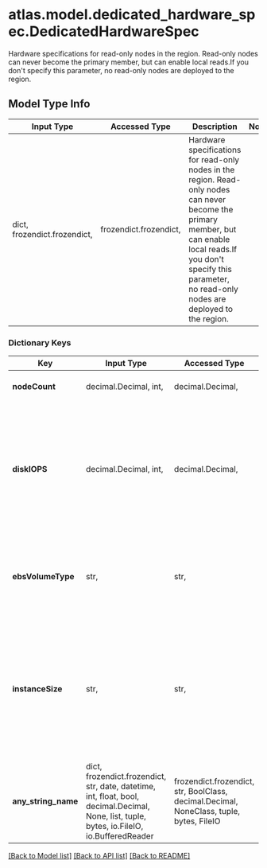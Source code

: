 # atlas.model.dedicated_hardware_spec.DedicatedHardwareSpec

Hardware specifications for read-only nodes in the region. Read-only nodes can never become the primary member, but can enable local reads.If you don't specify this parameter, no read-only nodes are deployed to the region.

## Model Type Info
Input Type | Accessed Type | Description | Notes
------------ | ------------- | ------------- | -------------
dict, frozendict.frozendict,  | frozendict.frozendict,  | Hardware specifications for read-only nodes in the region. Read-only nodes can never become the primary member, but can enable local reads.If you don&#x27;t specify this parameter, no read-only nodes are deployed to the region. | 

### Dictionary Keys
Key | Input Type | Accessed Type | Description | Notes
------------ | ------------- | ------------- | ------------- | -------------
**nodeCount** | decimal.Decimal, int,  | decimal.Decimal,  | Number of read-only nodes for MongoDB Cloud to deploy to the region. Read-only nodes can never become the primary, but can enable local reads. | [optional] value must be a 32 bit integer
**diskIOPS** | decimal.Decimal, int,  | decimal.Decimal,  | Target throughput desired for storage attached to your AWS-provisioned cluster. Change this parameter only if you:  - set &#x60;\&quot;replicationSpecs[n].regionConfigs[m].providerName\&quot; : \&quot;AWS\&quot;&#x60;. - set &#x60;\&quot;replicationSpecs[n].regionConfigs[m].electableSpecs.instanceSize\&quot; : \&quot;M30\&quot;&#x60; or greater not including &#x60;Mxx_NVME&#x60; tiers.  The maximum input/output operations per second (IOPS) depend on the selected **.instanceSize** and **.diskSizeGB**. This parameter defaults to the cluster tier&#x27;s standard IOPS value. Changing this value impacts cluster cost. MongoDB Cloud enforces minimum ratios of storage capacity to system memory for given cluster tiers. This keeps cluster performance consistent with large datasets.  - Instance sizes &#x60;M10&#x60; to &#x60;M40&#x60; have a ratio of disk capacity to system memory of 60:1. - Instance sizes greater than &#x60;M40&#x60; have a ratio of 120:1. | [optional] value must be a 32 bit integer
**ebsVolumeType** | str,  | str,  | Type of storage you want to attach to your AWS-provisioned cluster.  - &#x60;STANDARD&#x60; volume types can&#x27;t exceed the default input/output operations per second (IOPS) rate for the selected volume size.   - &#x60;PROVISIONED&#x60; volume types must fall within the allowable IOPS range for the selected volume size. | [optional] must be one of ["STANDARD", "PROVISIONED", ] if omitted the server will use the default value of "STANDARD"
**instanceSize** | str,  | str,  | Hardware specification for the instance sizes in this region. Each instance size has a default storage and memory capacity. The instance size you select applies to all the data-bearing hosts in your instance size. | [optional] must be one of ["M10", "M20", "M30", "M40", "M50", "M60", "M80", "M140", "M200", "M250", "M300", "M400", "R40", "R50", "R60", "R80", "R200", "R300", "R400", "R600", ] 
**any_string_name** | dict, frozendict.frozendict, str, date, datetime, int, float, bool, decimal.Decimal, None, list, tuple, bytes, io.FileIO, io.BufferedReader | frozendict.frozendict, str, BoolClass, decimal.Decimal, NoneClass, tuple, bytes, FileIO | any string name can be used but the value must be the correct type | [optional]

[[Back to Model list]](../../README.md#documentation-for-models) [[Back to API list]](../../README.md#documentation-for-api-endpoints) [[Back to README]](../../README.md)


